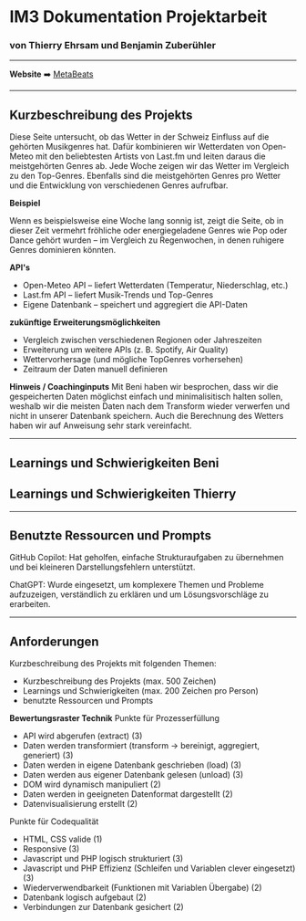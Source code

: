 # IM3 Dokumentation Projektarbeit
### von Thierry Ehrsam und Benjamin Zuberühler
---

 **Website** ➡️ [MetaBeats](https://mmpim3.thierryehrsam.ch)

 ---

## Kurzbeschreibung des Projekts

Diese Seite untersucht, ob das Wetter in der Schweiz Einfluss auf die gehörten Musikgenres hat. Dafür kombinieren wir Wetterdaten von Open-Meteo mit den beliebtesten Artists von Last.fm und leiten daraus die meistgehörten Genres ab. Jede Woche zeigen wir das Wetter im Vergleich zu den Top-Genres. Ebenfalls sind die meistgehörten Genres pro Wetter und die Entwicklung von verschiedenen Genres aufrufbar.

**Beispiel**

Wenn es beispielsweise eine Woche lang sonnig ist, zeigt die Seite, ob in dieser Zeit vermehrt fröhliche oder energiegeladene Genres wie Pop oder Dance gehört wurden – im Vergleich zu Regenwochen, in denen ruhigere Genres dominieren könnten.

**API's**

- Open-Meteo API – liefert Wetterdaten (Temperatur, Niederschlag, etc.)
- Last.fm API – liefert Musik-Trends und Top-Genres
- Eigene Datenbank – speichert und aggregiert die API-Daten

**zukünftige Erweiterungsmöglichkeiten**
- Vergleich zwischen verschiedenen Regionen oder Jahreszeiten
- Erweiterung um weitere APIs (z. B. Spotify, Air Quality)
- Wettervorhersage (und mögliche TopGenres vorhersehen)
- Zeitraum der Daten manuell definieren

**Hinweis / Coachinginputs**
Mit Beni haben wir besprochen, dass wir die gespeicherten Daten möglichst einfach und minimalisitisch halten sollen, weshalb wir die meisten Daten nach dem Transform wieder verwerfen und nicht in unserer Datenbank speichern. Auch die Berechnung des Wetters haben wir auf Anweisung sehr stark vereinfacht.

---

## Learnings und Schwierigkeiten Beni 


## Learnings und Schwierigkeiten Thierry


---
## Benutzte Ressourcen und Prompts 
GitHub Copilot: Hat geholfen, einfache Strukturaufgaben zu übernehmen und bei kleineren Darstellungsfehlern unterstützt.

ChatGPT: Wurde eingesetzt, um komplexere Themen und Probleme aufzuzeigen, verständlich zu erklären und um Lösungsvorschläge zu erarbeiten.

---

## Anforderungen
Kurzbeschreibung des Projekts mit folgenden Themen:
- Kurzbeschreibung des Projekts (max. 500 Zeichen)
- Learnings und Schwierigkeiten (max. 200 Zeichen pro Person)
- benutzte Ressourcen und Prompts

**Bewertungsraster Technik**
Punkte für Prozesserfüllung
- API wird abgerufen (extract) (3)
- Daten werden transformiert (transform → bereinigt, aggregiert, generiert) (3)
- Daten werden in eigene Datenbank geschrieben (load) (3)
- Daten werden aus eigener Datenbank gelesen (unload) (3)
- DOM wird dynamisch manipuliert (2)
- Daten werden in geeigneten Datenformat dargestellt (2)
- Datenvisualisierung erstellt (2)

Punkte für Codequalität
- HTML, CSS valide (1)
- Responsive (3)
- Javascript und PHP logisch strukturiert (3)
- Javascript und PHP Effizienz (Schleifen und Variablen clever eingesetzt) (3)
- Wiederverwendbarkeit (Funktionen mit Variablen Übergabe) (2)
- Datenbank logisch aufgebaut (2)
- Verbindungen zur Datenbank gesichert (2)


